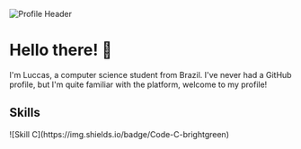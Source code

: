 ![Profile Header](https://github.com/LuccasBenedetti/files/blob/main/welcome.png)

<h1>Hello there! 👋</h1>
  
  I'm Luccas, a computer science student from Brazil. I've never had a GitHub profile, but I'm quite familiar with the platform, welcome to my profile!
<h2>Skills</h2>
![Skill C](https://img.shields.io/badge/Code-C-brightgreen)
